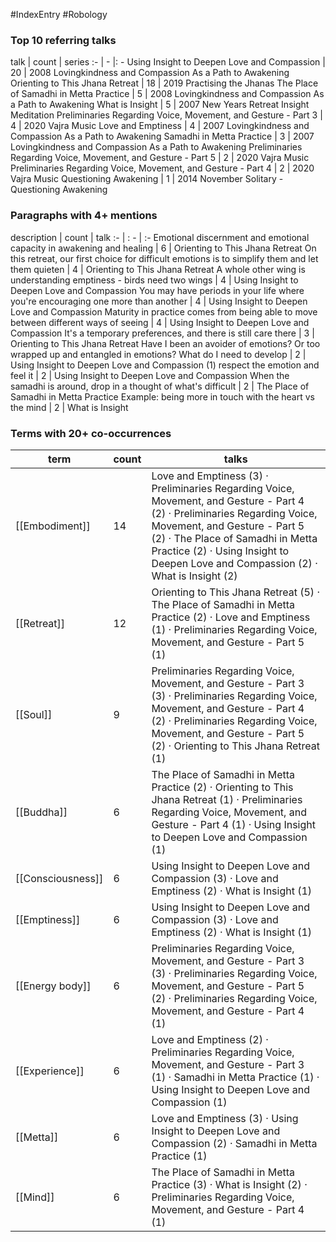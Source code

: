 #IndexEntry #Robology

### Top 10 referring talks
talk | count | series
:- | - |: -
<a data-href="Using Insight to Deepen Love and Compassion" class="internal-link">Using Insight to Deepen Love and Compassion</a> | 20 | <a data-href="2008 Lovingkindness and Compassion As a Path to Awakening" class="internal-link">2008 Lovingkindness and Compassion As a Path to Awakening</a>
<a data-href="Orienting to This Jhana Retreat" class="internal-link">Orienting to This Jhana Retreat</a> | 18 | <a data-href="2019 Practising the Jhanas" class="internal-link">2019 Practising the Jhanas</a>
<a data-href="The Place of Samadhi in Metta Practice" class="internal-link">The Place of Samadhi in Metta Practice</a> | 5 | <a data-href="2008 Lovingkindness and Compassion As a Path to Awakening" class="internal-link">2008 Lovingkindness and Compassion As a Path to Awakening</a>
<a data-href="What is Insight" class="internal-link">What is Insight</a> | 5 | <a data-href="2007 New Years Retreat Insight Meditation" class="internal-link">2007 New Years Retreat Insight Meditation</a>
<a data-href="Preliminaries Regarding Voice, Movement, and Gesture - Part 3" class="internal-link">Preliminaries Regarding Voice, Movement, and Gesture - Part 3</a> | 4 | <a data-href="2020 Vajra Music" class="internal-link">2020 Vajra Music</a>
<a data-href="Love and Emptiness" class="internal-link">Love and Emptiness</a> | 4 | <a data-href="2007 Lovingkindness and Compassion As a Path to Awakening" class="internal-link">2007 Lovingkindness and Compassion As a Path to Awakening</a>
<a data-href="Samadhi in Metta Practice" class="internal-link">Samadhi in Metta Practice</a> | 3 | <a data-href="2007 Lovingkindness and Compassion As a Path to Awakening" class="internal-link">2007 Lovingkindness and Compassion As a Path to Awakening</a>
<a data-href="Preliminaries Regarding Voice, Movement, and Gesture - Part 5" class="internal-link">Preliminaries Regarding Voice, Movement, and Gesture - Part 5</a> | 2 | <a data-href="2020 Vajra Music" class="internal-link">2020 Vajra Music</a>
<a data-href="Preliminaries Regarding Voice, Movement, and Gesture - Part 4" class="internal-link">Preliminaries Regarding Voice, Movement, and Gesture - Part 4</a> | 2 | <a data-href="2020 Vajra Music" class="internal-link">2020 Vajra Music</a>
<a data-href="Questioning Awakening" class="internal-link">Questioning Awakening</a> | 1 | <a data-href="2014 November Solitary - Questioning Awakening" class="internal-link">2014 November Solitary - Questioning Awakening</a>

### Paragraphs with 4+ mentions
description | count | talk
:- | : - | :-
<a aria-label-position="top" aria-label="Orienting to This Jhana Retreat > Emotional discernment and emotional capacity in awakening and healing" data-href="Orienting to This Jhana Retreat#Emotional discernment and emotional capacity in awakening and healing" class="internal-link">Emotional discernment and emotional capacity in awakening and healing</a> | 6 | <a data-href="Orienting to This Jhana Retreat" class="internal-link">Orienting to This Jhana Retreat</a>
<a aria-label-position="top" aria-label="Orienting to This Jhana Retreat > On this retreat our first choice for difficult emotions is to simplify them and let them quieten" data-href="Orienting to This Jhana Retreat#On this retreat our first choice for difficult emotions is to simplify them and let them quieten" class="internal-link">On this retreat, our first choice for difficult emotions is to simplify them and let them quieten</a> | 4 | <a data-href="Orienting to This Jhana Retreat" class="internal-link">Orienting to This Jhana Retreat</a>
<a aria-label-position="top" aria-label="Using Insight to Deepen Love and Compassion > A whole other wing is understanding emptiness - birds need two wings" data-href="Using Insight to Deepen Love and Compassion#A whole other wing is understanding emptiness - birds need two wings" class="internal-link">A whole other wing is understanding emptiness - birds need two wings</a> | 4 | <a data-href="Using Insight to Deepen Love and Compassion" class="internal-link">Using Insight to Deepen Love and Compassion</a>
<a aria-label-position="top" aria-label="Using Insight to Deepen Love and Compassion > You may have periods in your life where youre encouraging one more than another" data-href="Using Insight to Deepen Love and Compassion#You may have periods in your life where you're encouraging one more than another" class="internal-link">You may have periods in your life where you&#x27;re encouraging one more than another</a> | 4 | <a data-href="Using Insight to Deepen Love and Compassion" class="internal-link">Using Insight to Deepen Love and Compassion</a>
<a aria-label-position="top" aria-label="Using Insight to Deepen Love and Compassion > Maturity in practice comes from being able to move between different ways of seeing" data-href="Using Insight to Deepen Love and Compassion#Maturity in practice comes from being able to move between different ways of seeing" class="internal-link">Maturity in practice comes from being able to move between different ways of seeing</a> | 4 | <a data-href="Using Insight to Deepen Love and Compassion" class="internal-link">Using Insight to Deepen Love and Compassion</a>
<a aria-label-position="top" aria-label="Orienting to This Jhana Retreat > Its a temporary preferences and there is still care there" data-href="Orienting to This Jhana Retreat#It's a temporary preferences and there is still care there" class="internal-link">It&#x27;s a temporary preferences, and there is still care there</a> | 3 | <a data-href="Orienting to This Jhana Retreat" class="internal-link">Orienting to This Jhana Retreat</a>
<a aria-label-position="top" aria-label="Using Insight to Deepen Love and Compassion > Have I been an avoider of emotions Or too wrapped up and entangled in emotions What do I need to develop" data-href="Using Insight to Deepen Love and Compassion#Have I been an avoider of emotions Or too wrapped up and entangled in emotions What do I need to develop" class="internal-link">Have I been an avoider of emotions? Or too wrapped up and entangled in emotions? What do I need to develop</a> | 2 | <a data-href="Using Insight to Deepen Love and Compassion" class="internal-link">Using Insight to Deepen Love and Compassion</a>
<a aria-label-position="top" aria-label="Using Insight to Deepen Love and Compassion > 1 respect the emotion and feel it" data-href="Using Insight to Deepen Love and Compassion#1 respect the emotion and feel it" class="internal-link">(1) respect the emotion and feel it</a> | 2 | <a data-href="Using Insight to Deepen Love and Compassion" class="internal-link">Using Insight to Deepen Love and Compassion</a>
<a aria-label-position="top" aria-label="The Place of Samadhi in Metta Practice > When the samadhi is around drop in a thought of whats difficult" data-href="The Place of Samadhi in Metta Practice#When the samadhi is around drop in a thought of what's difficult" class="internal-link">When the samadhi is around, drop in a thought of what&#x27;s difficult</a> | 2 | <a data-href="The Place of Samadhi in Metta Practice" class="internal-link">The Place of Samadhi in Metta Practice</a>
<a aria-label-position="top" aria-label="What is Insight > Example being more in touch with the heart vs the mind" data-href="What is Insight#Example being more in touch with the heart vs the mind" class="internal-link">Example: being more in touch with the heart vs the mind</a> | 2 | <a data-href="What is Insight" class="internal-link">What is Insight</a>

### Terms with 20+ co-occurrences
term | count | talks
-|-|-
[[Embodiment]] | 14 | <span class="counts"><a data-href="Love and Emptiness" class="internal-link">Love and Emptiness</a> (3) · <a data-href="Preliminaries Regarding Voice, Movement, and Gesture - Part 4" class="internal-link">Preliminaries Regarding Voice, Movement, and Gesture - Part 4</a> (2) · <a data-href="Preliminaries Regarding Voice, Movement, and Gesture - Part 5" class="internal-link">Preliminaries Regarding Voice, Movement, and Gesture - Part 5</a> (2) · <a data-href="The Place of Samadhi in Metta Practice" class="internal-link">The Place of Samadhi in Metta Practice</a> (2) · <a data-href="Using Insight to Deepen Love and Compassion" class="internal-link">Using Insight to Deepen Love and Compassion</a> (2) · <a data-href="What is Insight" class="internal-link">What is Insight</a> (2)</span> 
[[Retreat]] | 12 | <span class="counts"><a data-href="Orienting to This Jhana Retreat" class="internal-link">Orienting to This Jhana Retreat</a> (5) · <a data-href="The Place of Samadhi in Metta Practice" class="internal-link">The Place of Samadhi in Metta Practice</a> (2) · <a data-href="Love and Emptiness" class="internal-link">Love and Emptiness</a> (1) · <a data-href="Preliminaries Regarding Voice, Movement, and Gesture - Part 5" class="internal-link">Preliminaries Regarding Voice, Movement, and Gesture - Part 5</a> (1)</span> 
[[Soul]] | 9 | <span class="counts"><a data-href="Preliminaries Regarding Voice, Movement, and Gesture - Part 3" class="internal-link">Preliminaries Regarding Voice, Movement, and Gesture - Part 3</a> (3) · <a data-href="Preliminaries Regarding Voice, Movement, and Gesture - Part 4" class="internal-link">Preliminaries Regarding Voice, Movement, and Gesture - Part 4</a> (2) · <a data-href="Preliminaries Regarding Voice, Movement, and Gesture - Part 5" class="internal-link">Preliminaries Regarding Voice, Movement, and Gesture - Part 5</a> (2) · <a data-href="Orienting to This Jhana Retreat" class="internal-link">Orienting to This Jhana Retreat</a> (1)</span> 
[[Buddha]] | 6 | <span class="counts"><a data-href="The Place of Samadhi in Metta Practice" class="internal-link">The Place of Samadhi in Metta Practice</a> (2) · <a data-href="Orienting to This Jhana Retreat" class="internal-link">Orienting to This Jhana Retreat</a> (1) · <a data-href="Preliminaries Regarding Voice, Movement, and Gesture - Part 4" class="internal-link">Preliminaries Regarding Voice, Movement, and Gesture - Part 4</a> (1) · <a data-href="Using Insight to Deepen Love and Compassion" class="internal-link">Using Insight to Deepen Love and Compassion</a> (1)</span> 
[[Consciousness]] | 6 | <span class="counts"><a data-href="Using Insight to Deepen Love and Compassion" class="internal-link">Using Insight to Deepen Love and Compassion</a> (3) · <a data-href="Love and Emptiness" class="internal-link">Love and Emptiness</a> (2) · <a data-href="What is Insight" class="internal-link">What is Insight</a> (1)</span> 
[[Emptiness]] | 6 | <span class="counts"><a data-href="Using Insight to Deepen Love and Compassion" class="internal-link">Using Insight to Deepen Love and Compassion</a> (3) · <a data-href="Love and Emptiness" class="internal-link">Love and Emptiness</a> (2) · <a data-href="What is Insight" class="internal-link">What is Insight</a> (1)</span> 
[[Energy body]] | 6 | <span class="counts"><a data-href="Preliminaries Regarding Voice, Movement, and Gesture - Part 3" class="internal-link">Preliminaries Regarding Voice, Movement, and Gesture - Part 3</a> (3) · <a data-href="Preliminaries Regarding Voice, Movement, and Gesture - Part 5" class="internal-link">Preliminaries Regarding Voice, Movement, and Gesture - Part 5</a> (2) · <a data-href="Preliminaries Regarding Voice, Movement, and Gesture - Part 4" class="internal-link">Preliminaries Regarding Voice, Movement, and Gesture - Part 4</a> (1)</span> 
[[Experience]] | 6 | <span class="counts"><a data-href="Love and Emptiness" class="internal-link">Love and Emptiness</a> (2) · <a data-href="Preliminaries Regarding Voice, Movement, and Gesture - Part 3" class="internal-link">Preliminaries Regarding Voice, Movement, and Gesture - Part 3</a> (1) · <a data-href="Samadhi in Metta Practice" class="internal-link">Samadhi in Metta Practice</a> (1) · <a data-href="Using Insight to Deepen Love and Compassion" class="internal-link">Using Insight to Deepen Love and Compassion</a> (1)</span> 
[[Metta]] | 6 | <span class="counts"><a data-href="Love and Emptiness" class="internal-link">Love and Emptiness</a> (3) · <a data-href="Using Insight to Deepen Love and Compassion" class="internal-link">Using Insight to Deepen Love and Compassion</a> (2) · <a data-href="Samadhi in Metta Practice" class="internal-link">Samadhi in Metta Practice</a> (1)</span> 
[[Mind]] | 6 | <span class="counts"><a data-href="The Place of Samadhi in Metta Practice" class="internal-link">The Place of Samadhi in Metta Practice</a> (3) · <a data-href="What is Insight" class="internal-link">What is Insight</a> (2) · <a data-href="Preliminaries Regarding Voice, Movement, and Gesture - Part 4" class="internal-link">Preliminaries Regarding Voice, Movement, and Gesture - Part 4</a> (1)</span> 

